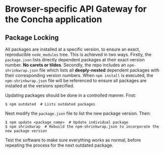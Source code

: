 # Browser-specific API Gateway for the Concha application

## Package Locking
All packages are installed at a specific version, to ensure an exact, reproducible `node_modules` tree. This is achieved in two ways. Firstly, the `package.json` lists directly dependent packages at their exact version number. **No carets or tildes**. Secondly, the repo includes an `npm-shrinkwrap.json` file which lists all **deeply-nested** dependent packages with their corresponding version numbers. When `npm install` is executed, the `npm-shrinkwrap.json` file will be referenced to ensure all packages are installed at the versions specified.

Updating packages should be done in a controlled manner. First:

```
$ npm outdated  # Lists outdated packages  
```

Next modify the `package.json` file to list the new package version. Then:

```
$ npm update <package_name>  # Update individual package  
$ npm shrinkwrap  # Rebuild the npm-shrinkwrap.json to incorporate the new package version  
```

Test the software to make sure everything works as normal, before repeating the process for the next outdated package.
